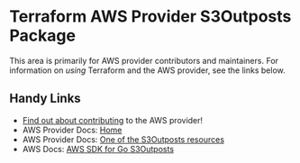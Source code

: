 # Terraform AWS Provider S3Outposts Package

This area is primarily for AWS provider contributors and maintainers. For information on _using_ Terraform and the AWS provider, see the links below.


## Handy Links
* [Find out about contributing](../../../docs/contributing) to the AWS provider!
* AWS Provider Docs: [Home](https://registry.terraform.io/providers/hashicorp/aws/latest/docs)
* AWS Provider Docs: [One of the S3Outposts resources](https://registry.terraform.io/providers/hashicorp/aws/latest/docs/resources/s3outposts_endpoint)
* AWS Docs: [AWS SDK for Go S3Outposts](https://docs.aws.amazon.com/sdk-for-go/api/service/s3outposts/)
